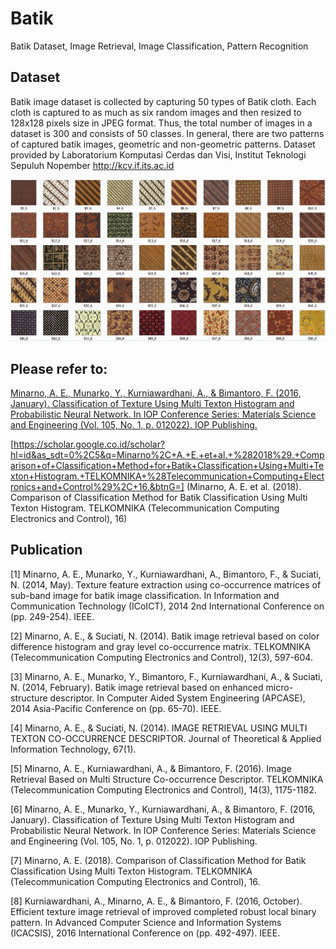 # Batik
Batik Dataset, Image Retrieval, Image Classification, Pattern Recognition

## Dataset
Batik image dataset is collected by capturing 50 types of Batik cloth. Each cloth is captured to as much as six random images and then resized to 128x128 pixels size in JPEG format. Thus, the total number of images in a dataset is 300 and consists of 50 classes. In general, there are two patterns of captured batik images, geometric and non-geometric patterns. Dataset provided by Laboratorium Komputasi Cerdas dan Visi, Institut Teknologi Sepuluh Nopember http://kcv.if.its.ac.id 

![Example Batik Dataset](image/dataset.png)

## Please refer to:
[Minarno, A. E., Munarko, Y., Kurniawardhani, A., & Bimantoro, F. (2016, January). Classification of Texture Using Multi Texton Histogram and Probabilistic Neural Network. In IOP Conference Series: Materials Science and Engineering (Vol. 105, No. 1, p. 012022). IOP Publishing.](https://scholar.google.co.id/scholar?hl=id&as_sdt=0%2C5&q=Minarno%2C+A.+E.%2C+Munarko%2C+Y.%2C+Kurniawardhani%2C+A.%2C+%26+Bimantoro%2C+F.+%282016%2C+January%29.+Classification+of+Texture+Using+Multi+Texton+Histogram+and+Probabilistic+Neural+Network.+In+IOP+Conference+Series%3A+Materials+Science+and+Engineering+%28Vol.+105%2C+No.+1%2C+p.+012022%29.+IOP+Publishing.&btnG=) 

[https://scholar.google.co.id/scholar?hl=id&as_sdt=0%2C5&q=Minarno%2C+A.+E.+et+al.+%282018%29.+Comparison+of+Classification+Method+for+Batik+Classification+Using+Multi+Texton+Histogram.+TELKOMNIKA+%28Telecommunication+Computing+Electronics+and+Control%29%2C+16.&btnG=] (Minarno, A. E. et al. (2018). Comparison of Classification Method for Batik Classification Using Multi Texton Histogram. TELKOMNIKA (Telecommunication Computing Electronics and Control), 16)

## Publication

[1] Minarno, A. E., Munarko, Y., Kurniawardhani, A., Bimantoro, F., & Suciati, N. (2014, May). Texture feature extraction using co-occurrence matrices of sub-band image for batik image classification. In Information and Communication Technology (ICoICT), 2014 2nd International Conference on (pp. 249-254). IEEE.

[2] Minarno, A. E., & Suciati, N. (2014). Batik image retrieval based on color difference histogram and gray level co-occurrence matrix. TELKOMNIKA (Telecommunication Computing Electronics and Control), 12(3), 597-604.

[3] Minarno, A. E., Munarko, Y., Bimantoro, F., Kurniawardhani, A., & Suciati, N. (2014, February). Batik image retrieval based on enhanced micro-structure descriptor. In Computer Aided System Engineering (APCASE), 2014 Asia-Pacific Conference on (pp. 65-70). IEEE.

[4] Minarno, A. E., & Suciati, N. (2014). IMAGE RETRIEVAL USING MULTI TEXTON CO-OCCURRENCE DESCRIPTOR. Journal of Theoretical & Applied Information Technology, 67(1).

[5] Minarno, A. E., Kurniawardhani, A., & Bimantoro, F. (2016). Image Retrieval Based on Multi Structure Co-occurrence Descriptor. TELKOMNIKA (Telecommunication Computing Electronics and Control), 14(3), 1175-1182.

[6] Minarno, A. E., Munarko, Y., Kurniawardhani, A., & Bimantoro, F. (2016, January). Classification of Texture Using Multi Texton Histogram and Probabilistic Neural Network. In IOP Conference Series: Materials Science and Engineering (Vol. 105, No. 1, p. 012022). IOP Publishing.

[7] Minarno, A. E. (2018). Comparison of Classification Method for Batik Classification Using Multi Texton Histogram. TELKOMNIKA (Telecommunication Computing Electronics and Control), 16.

[8] Kurniawardhani, A., Minarno, A. E., & Bimantoro, F. (2016, October). Efficient texture image retrieval of improved completed robust local binary pattern. In Advanced Computer Science and Information Systems (ICACSIS), 2016 International Conference on (pp. 492-497). IEEE.

